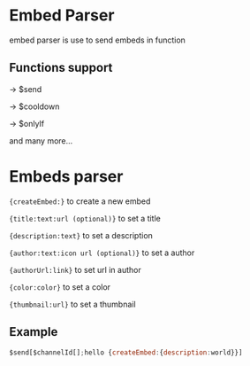 # Embed Parser
embed parser is use to send embeds in function

## Functions support
-> $send

-> $cooldown

-> $onlyIf

and many more...

# Embeds parser
`{createEmbed:}` to create a new embed

`{title:text:url (optional)}` to set a title

`{description:text}` to set a description

`{author:text:icon url (optional)}` to set a author

`{authorUrl:link}` to set url in author

`{color:color}` to set a color

`{thumbnail:url}` to set a thumbnail

## Example
```js
$send[$channelId[];hello {createEmbed:{description:world}}]
```
